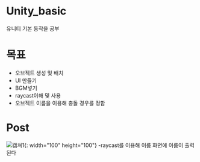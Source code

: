 # Unity_basic
유니티 기본 동작을 공부

# 목표
- 오브젝트 생성 및 배치
- UI 만들기
- BGM넣기
- raycast이해 및 사용
- 오브젝트 이름을 이용해 충돌 경우를 정함

# Post

![캡쳐1](https://user-images.githubusercontent.com/59460871/151491462-30a8d618-ceeb-41a9-a0db-bfc12c699350.PNG){: width="100" height="100"}
-raycast를 이용해 이름 화면에 이름이 출력된다
